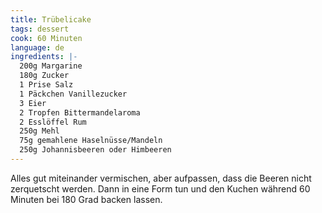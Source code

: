```yaml
---
title: Trübelicake
tags: dessert
cook: 60 Minuten
language: de
ingredients: |-
  200g Margarine
  180g Zucker
  1 Prise Salz
  1 Päckchen Vanillezucker
  3 Eier
  2 Tropfen Bittermandelaroma
  2 Esslöffel Rum
  250g Mehl
  75g gemahlene Haselnüsse/Mandeln
  250g Johannisbeeren oder Himbeeren
---
```


Alles gut miteinander vermischen, aber aufpassen, dass die Beeren nicht zerquetscht werden. Dann in eine Form tun und den Kuchen während 60 Minuten bei 180 Grad backen lassen.
